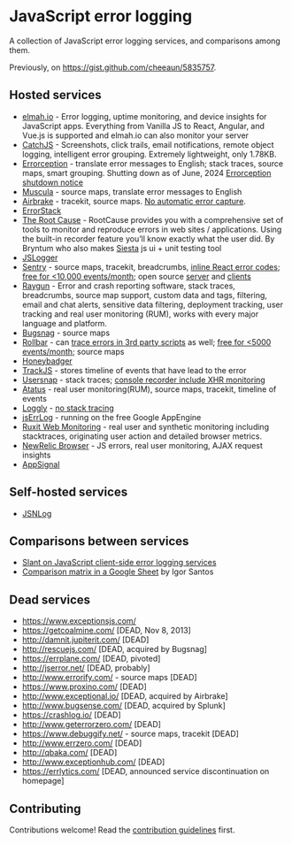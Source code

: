 JavaScript error logging
========================

A collection of JavaScript error logging services, and comparisons among them.

Previously, on <https://gist.github.com/cheeaun/5835757>.

Hosted services
---

- [elmah.io](https://elmah.io/features/clientside-logging/) - Error logging, uptime monitoring, and device insights for JavaScript apps. Everything from Vanilla JS to React, Angular, and Vue.js is supported and elmah.io can also monitor your server
- [CatchJS](https://www.catchjs.com) - Screenshots, click trails, email notifications, remote object logging, intelligent error grouping. Extremely lightweight, only 1.78KB.
- [Errorception](http://errorception.com/) - translate error messages to English; stack traces, source maps, smart grouping.   Shutting down as of June, 2024 [Errorception shutdown notice](http://blog.errorception.com/2024/05/important-update-errorception-service.html)
- [Muscula](http://www.muscula.com/) - source maps, translate error messages to English
- [Airbrake](https://www.airbrake.io/) - tracekit, source maps. [No automatic error capture](https://github.com/airbrake/airbrake-js/issues/82).
- [ErrorStack](http://www.errorstack.com/)
- [The Root Cause](https://therootcause.io/) - RootCause provides you with a comprehensive set of tools to monitor and reproduce errors in web sites / applications. Using the built-in recorder feature you’ll know exactly what the user did. By Bryntum who also makes [Siesta](https://www.bryntum.com/products/siesta/) js ui + unit testing tool
- [JSLogger](http://jslogger.com/)
- [Sentry](https://www.sentry.io/) - source maps, tracekit, breadcrumbs, [inline React error codes](https://blog.sentry.io/2016/08/10/react-minified-errors.html); [free for <10,000 events/month](https://sentry.io/pricing); open source [server](https://github.com/getsentry/sentry) and [clients](https://github.com/getsentry/raven-js)
- [Raygun](https://raygun.com/) - Error and crash reporting software, stack traces, breadcrumbs, source map support, custom data and tags, filtering, email and chat alerts, sensitive data filtering, deployment tracking, user tracking and real user monitoring (RUM), works with every major language and platform.
- [Bugsnag](https://bugsnag.com/) - source maps
- [Rollbar](https://rollbar.com/) - can [trace errors in 3rd party scripts](https://github.com/rollbar/rollbar.js/issues/108#issuecomment-121448333) as well; [free for <5000 events/month](https://rollbar.com/pricing/); source maps
- [Honeybadger](https://www.honeybadger.io/)
- [TrackJS](http://trackjs.com/) - stores timeline of events that have lead to the error
- [Usersnap](http://usersnap.com/) - stack traces; [console recorder include XHR monitoring](https://usersnap.com/features/console-recorder)
- [Atatus](https://www.atatus.com/) - real user monitoring(RUM), source maps, tracekit, timeline of events
- [Loggly](https://www.loggly.com/docs/javascript/) - [no stack tracing](https://github.com/loggly/loggly-jslogger/issues/24)
- [jsErrLog](http://jserrlog.appspot.com/) - running on the free Google AppEngine
- [Ruxit Web Monitoring](https://ruxit.com/web-monitoring/) - real user and synthetic monitoring including stacktraces, originating user action and detailed browser metrics.
- [NewRelic Browser](https://newrelic.com/products/browser-monitoring) - JS errors, real user monitoring, AJAX request insights
- [AppSignal](https://appsignal.com/javascript/)

Self-hosted services
--------------------
- [JSNLog](http://jsnlog.com/)


Comparisons between services
----------------------------

* [Slant on JavaScript client-side error logging services](http://www.slant.co/topics/2615/~what-are-the-best-javascript-client-side-error-logging-services)
* [Comparison matrix in a Google Sheet](https://docs.google.com/spreadsheets/d/1IAurU073WiEr8hLeRu6rU_ilX-gaSOXfluXjUlTcQhc/edit#gid=0) by Igor Santos


Dead services
---

- https://www.exceptionsjs.com/
- https://getcoalmine.com/ [DEAD, Nov 8, 2013]
- http://damnit.jupiterit.com/ [DEAD]
- http://rescuejs.com/ [DEAD, acquired by Bugsnag]
- https://errplane.com/ [DEAD, pivoted]
- http://jserror.net/ [DEAD, probably]
- http://www.errorify.com/ - source maps [DEAD]
- https://www.proxino.com/ [DEAD]
- http://www.exceptional.io/ [DEAD, acquired by Airbrake]
- http://www.bugsense.com/ [DEAD, acquired by Splunk]
- https://crashlog.io/ [DEAD]
- http://www.geterrorzero.com/ [DEAD]
- https://www.debuggify.net/ - source maps, tracekit [DEAD]
- http://www.errzero.com/ [DEAD]
- http://qbaka.com/ [DEAD]
- http://www.exceptionhub.com/ [DEAD]
- https://errlytics.com/ [DEAD, announced service discontinuation on homepage]

Contributing
---

Contributions welcome! Read the [contribution guidelines](CONTRIBUTING.md) first.
